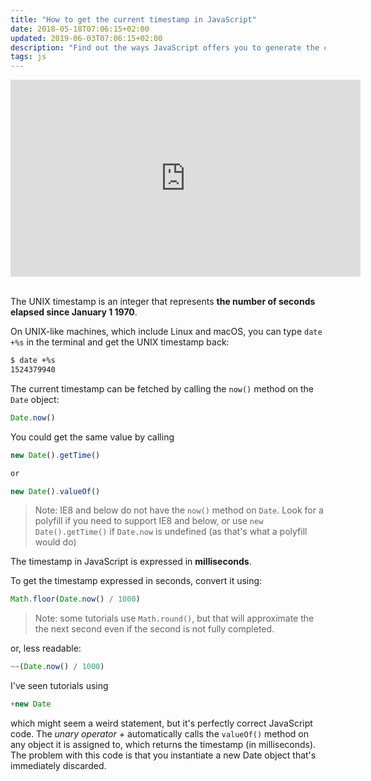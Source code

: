 ```yaml
---
title: "How to get the current timestamp in JavaScript"
date: 2018-05-18T07:06:15+02:00
updated: 2019-06-03T07:06:15+02:00
description: "Find out the ways JavaScript offers you to generate the current UNIX timestamp"
tags: js
---
```


<div class="rwd-video">
<iframe width="560" height="315" src="https://www.youtube.com/embed/dOq9q-nCgLE" frameborder="0" allow="accelerometer; autoplay; encrypted-media; gyroscope; picture-in-picture" allowfullscreen></iframe>
</div>
<br>

The UNIX timestamp is an integer that represents **the number of seconds elapsed since January 1 1970**.

On UNIX-like machines, which include Linux and macOS, you can type `date +%s` in the terminal and get the UNIX timestamp back:

```bash
$ date +%s
1524379940
```

The current timestamp can be fetched by calling the `now()` method on the `Date` object:

```js
Date.now()
```

You could get the same value by calling

```js
new Date().getTime()

or

new Date().valueOf()
```

> Note: IE8 and below do not have the `now()` method on `Date`. Look for a polyfill if you need to support IE8 and below, or use `new Date().getTime()` if `Date.now` is undefined (as that's what a polyfill would do)

The timestamp in JavaScript is expressed in **milliseconds**.

To get the timestamp expressed in seconds, convert it using:

```js
Math.floor(Date.now() / 1000)
```

> Note: some tutorials use `Math.round()`, but that will approximate the the next second even if the second is not fully completed.

or, less readable:

```js
~~(Date.now() / 1000)
```

I've seen tutorials using

```js
+new Date
```

which might seem a weird statement, but it's perfectly correct JavaScript code. The _unary operator +_ automatically calls the `valueOf()` method on any object it is assigned to, which returns the timestamp (in milliseconds). The problem with this code is that you instantiate a new Date object that's immediately discarded.
